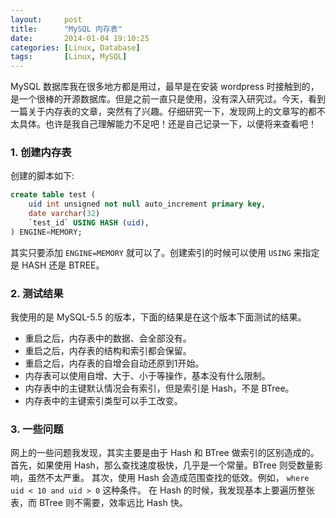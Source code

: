 ```yaml
---
layout:     post
title:      "MySQL 内存表"
date:       2014-01-04 19:10:25
categories: [Linux, Database]
tags:       [Linux, MySQL]
---
```


MySQL 数据库我在很多地方都是用过，最早是在安装 wordpress 时接触到的，是一个很棒的开源数据库。但是之前一直只是使用，没有深入研究过。今天，看到一篇关于内存表的文章，突然有了兴趣。仔细研究一下，发现网上的文章写的都不太具体。也许是我自己理解能力不足吧！还是自己记录一下，以便将来查看吧！
<!--more-->

### 1. 创建内存表

创建的脚本如下:

```sql
create table test (
	uid int unsigned not null auto_increment primary key,
	date varchar(32)
	`test_id` USING HASH (uid),
) ENGINE=MEMORY;
```

其实只要添加 `ENGINE=MEMORY` 就可以了。创建索引的时候可以使用 `USING` 来指定是 HASH 还是 BTREE。

### 2. 测试结果

我使用的是 MySQL-5.5 的版本，下面的结果是在这个版本下面测试的结果。

- 重启之后，内存表中的数据、会全部没有。
- 重启之后，内存表的结构和索引都会保留。
- 重启之后，内存表的自增会自动还原到1开始。
- 内存表可以使用自增、大于、小于等操作，基本没有什么限制。
- 内存表中的主键默认情况会有索引，但是索引是 Hash，不是 BTree。
- 内存表中的主键索引类型可以手工改变。

### 3. 一些问题

网上的一些问题我发现，其实主要是由于 Hash 和 BTree 做索引的区别造成的。
首先，如果使用 Hash，那么查找速度极快，几乎是一个常量。BTree 则受数量影响，虽然不太严重。
其次，使用 Hash 会造成范围查找的低效。例如， `where uid < 10 and uid > 0` 这种条件。
在 Hash 的时候，我发现基本上要遍历整张表，而 BTree 则不需要，效率远比 Hash 快。

